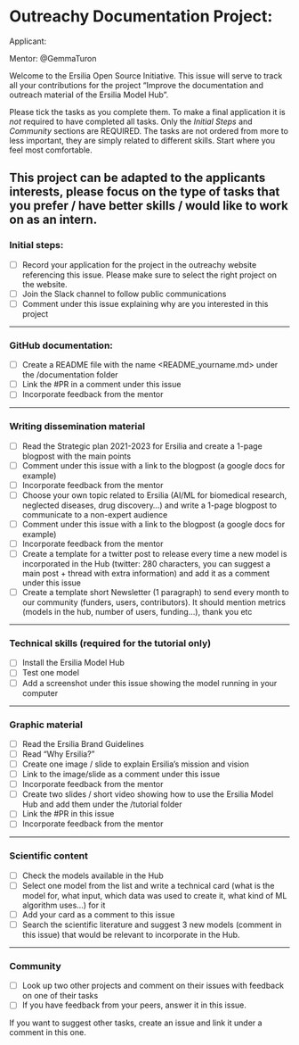 # Outreachy Documentation Project: <ApplicantName>
Applicant: <applicant github handle>

Mentor: @GemmaTuron
  
Welcome to the Ersilia Open Source Initiative. This issue will serve to track all your contributions for the project “Improve the documentation and outreach material of the Ersilia Model Hub”.
  
Please tick the tasks as you complete them. To make a final application it is *not* required to have completed all tasks. Only the *Initial Steps* and *Community* sections are REQUIRED. The tasks are not ordered from more to less important, they are simply related to different skills. Start where you feel most comfortable.
  
This project can be adapted to the applicants interests, please focus on the type of tasks that you prefer / have better skills / would like to work on as an intern.
---
### Initial steps:
- [ ] Record your application for the project in the outreachy website referencing this issue. Please make sure to select the right project on the website.
- [ ] Join the Slack channel to follow public communications
- [ ] Comment under this issue explaining why are you interested in this project
---
### GitHub documentation:
- [ ] Create a README file with the name <README_yourname.md> under the /documentation folder
- [ ] Link the #PR in a comment under this issue
- [ ] Incorporate feedback from the mentor
---
### Writing dissemination material
- [ ] Read the Strategic plan 2021-2023 for Ersilia and create a 1-page blogpost with the main points
- [ ] Comment under this issue with a link to the blogpost (a google docs for example)
- [ ] Incorporate feedback from the mentor
- [ ] Choose your own topic related to Ersilia (AI/ML for biomedical research, neglected diseases, drug discovery…) and write a 1-page blogpost to communicate to a non-expert audience
- [ ] Comment under this issue with a link to the blogpost (a google docs for example)
- [ ] Incorporate feedback from the mentor
- [ ] Create a template for a twitter post to release every time a new model is incorporated in the Hub (twitter: 280 characters, you can suggest a main post +  thread with extra information) and add it as a comment under this issue
- [ ] Create a template short Newsletter (1 paragraph) to send every month to our community (funders, users, contributors). It should mention metrics (models in the hub, number of users, funding…), thank you etc 
---
### Technical skills (required for the tutorial only)
- [ ] Install the Ersilia Model Hub
- [ ] Test one model
- [ ] Add a screenshot under this issue showing the model running in your computer
---
### Graphic material
- [ ] Read the Ersilia Brand Guidelines
- [ ] Read “Why Ersilia?”
- [ ] Create one image / slide to explain Ersilia’s mission and vision
- [ ] Link to the image/slide as a comment under this issue
- [ ] Incorporate feedback from the mentor
- [ ] Create two slides / short video showing how to use the Ersilia Model Hub and add them under the /tutorial folder 
- [ ] Link the #PR in this issue
- [ ] Incorporate feedback from the mentor
---
### Scientific content
- [ ] Check the models available in the Hub
- [ ] Select one model from the list and write a technical card (what is the model for, what input, which data was used to create it, what kind of ML algorithm uses…) for it
- [ ] Add your card as a comment to this issue
- [ ] Search the scientific literature and suggest 3 new models (comment in this issue) that would be relevant to incorporate in the Hub.
---
### Community
- [ ] Look up two other projects and comment on their issues with feedback on one of their tasks
- [ ] If you have feedback from your peers, answer it in this issue.

If you want to suggest other tasks, create an issue and link it under a comment in this one.
